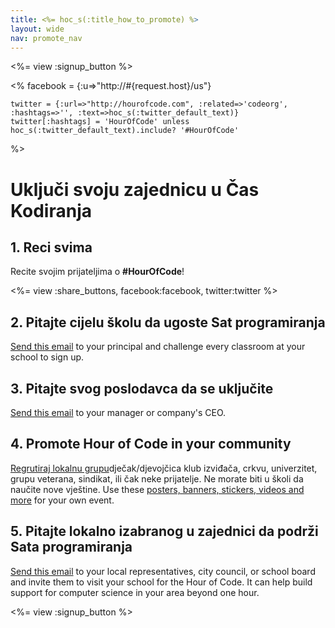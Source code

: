 ```yaml
---
title: <%= hoc_s(:title_how_to_promote) %>
layout: wide
nav: promote_nav
---
```

<%= view :signup_button %>

<%
    facebook = {:u=>"http://#{request.host}/us"}

    twitter = {:url=>"http://hourofcode.com", :related=>'codeorg', :hashtags=>'', :text=>hoc_s(:twitter_default_text)}
    twitter[:hashtags] = 'HourOfCode' unless hoc_s(:twitter_default_text).include? '#HourOfCode'
%>

# Uključi svoju zajednicu u Čas Kodiranja

## 1. Reci svima

Recite svojim prijateljima o **#HourOfCode**!

<%= view :share_buttons, facebook:facebook, twitter:twitter %>

## 2. Pitajte cijelu školu da ugoste Sat programiranja

[Send this email](<%= resolve_url('/promote/resources#sample-emails') %>) to your principal and challenge every classroom at your school to sign up.

## 3. Pitajte svog poslodavca da se uključite

[Send this email](<%= resolve_url('/promote/resources#sample-emails') %>) to your manager or company's CEO.

## 4. Promote Hour of Code in your community

[Regrutiraj lokalnu grupu](<%= resolve_url('/promote/resources#sample-emails') %>)dječak/djevojčica klub izviđača, crkvu, univerzitet, grupu veterana, sindikat, ili čak neke prijatelje. Ne morate biti u školi da naučite nove vještine. Use these [posters, banners, stickers, videos and more](<%= resolve_url('/promote/resources') %>) for your own event.

## 5. Pitajte lokalno izabranog u zajednici da podrži Sata programiranja

[Send this email](<%= resolve_url('/promote/resources#sample-emails') %>) to your local representatives, city council, or school board and invite them to visit your school for the Hour of Code. It can help build support for computer science in your area beyond one hour.

<%= view :signup_button %>
